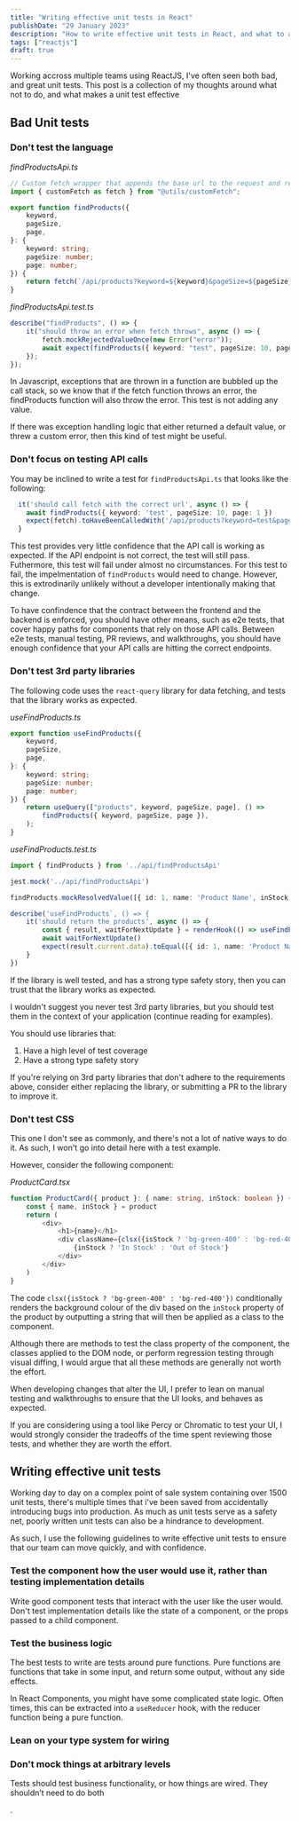 ```yaml
---
title: "Writing effective unit tests in React"
publishDate: "29 January 2023"
description: "How to write effective unit tests in React, and what to avoid"
tags: ["reactjs"]
draft: true
---
```


Working accross multiple teams using ReactJS, I've often seen both bad, and great unit tests.
This post is a collection of my thoughts around what not to do, and what makes a unit test effective

## Bad Unit tests

### Don't test the language

_findProductsApi.ts_

```typescript
// Custom fetch wrapper that appends the base url to the request and resolveds the response as json
import { customFetch as fetch } from "@utils/customFetch";

export function findProducts({
	keyword,
	pageSize,
	page,
}: {
	keyword: string;
	pageSize: number;
	page: number;
}) {
	return fetch(`/api/products?keyword=${keyword}&pageSize=${pageSize}&page=${page}`);
}
```

_findProductsApi.test.ts_

```typescript
describe("findProducts", () => {
	it("should throw an error when fetch throws", async () => {
		fetch.mockRejectedValueOnce(new Error("error"));
		await expect(findProducts({ keyword: "test", pageSize: 10, page: 1 })).rejects.toThrow("error");
	});
});
```

In Javascript, exceptions that are thrown in a function are bubbled up the call stack, so we know that if the fetch function throws an error, the findProducts function will also throw the error. This test is not adding any value.

If there was exception handling logic that either returned a default value, or threw a custom error, then this kind of test might be useful.

### Don't focus on testing API calls

You may be inclined to write a test for `findProductsApi.ts` that looks like the following:

```typescript
  it('should call fetch with the correct url', async () => {
    await findProducts({ keyword: 'test', pageSize: 10, page: 1 })
    expect(fetch).toHaveBeenCalledWith('/api/products?keyword=test&pageSize=10&page=1')
  }
```

This test provides very little confidence that the API call is working as expected. If the API endpoint is not correct, the test will still pass.
Futhermore, this test will fail under almost no circumstances. For this test to fail, the impelmentation of `findProducts` would need to change.
However, this is extrodinarily unlikely without a developer intentionally making that change.

To have confindence that the contract between the frontend and the backend is enforced, you should have other means, such as e2e tests, that cover happy paths for components that rely on those API calls.
Between e2e tests, manual testing, PR reviews, and walkthroughs, you should have enough confidence that your API calls are hitting the correct endpoints.

### Don't test 3rd party libraries

The following code uses the `react-query` library for data fetching, and tests that the library works as expected.

_useFindProducts.ts_

```typescript
export function useFindProducts({
	keyword,
	pageSize,
	page,
}: {
	keyword: string;
	pageSize: number;
	page: number;
}) {
	return useQuery(["products", keyword, pageSize, page], () =>
		findProducts({ keyword, pageSize, page }),
	);
}
```

_useFindProducts.test.ts_

```typescript
import { findProducts } from '../api/findProductsApi'

jest.mock('../api/findProductsApi')

findProducts.mockResolvedValue([{ id: 1, name: 'Product Name', inStock: true }])

describe('useFindProducts`, () => {
    it('should return the products', async () => {
        const { result, waitForNextUpdate } = renderHook(() => useFindProducts({ keyword: 'test', pageSize: 10, page: 1 }))
        await waitForNextUpdate()
        expect(result.current.data).toEqual([{ id: 1, name: 'Product Name', inStock: true }])
    }
})
```

If the library is well tested, and has a strong type safety story, then you can trust that the library works as expected.

I wouldn't suggest you never test 3rd party libraries, but you should test them in the context of your application (continue reading for examples).

You should use libraries that:

1. Have a high level of test coverage
2. Have a strong type safety story

If you're relying on 3rd party libraries that don't adhere to the requirements above, consider either replacing the library, or submitting a PR to the library to improve it.

### Don't test CSS

This one I don't see as commonly, and there's not a lot of native ways to do it. As such, I won't go into detail here with a test example.

However, consider the following component:

_ProductCard.tsx_

```typescript
function ProductCard({ product }: { name: string, inStock: boolean }) {
    const { name, inStock } = product
    return (
        <div>
            <h1>{name}</h1>
            <div className={clsx({isStock ? 'bg-green-400' : 'bg-red-400'})}>
                {inStock ? 'In Stock' : 'Out of Stock'}
            </div>
        </div>
    )
}
```

The code `clsx({isStock ? 'bg-green-400' : 'bg-red-400'})` conditionally renders the background colour of the div based on the `inStock` property of the product by outputting a string that will then be applied as a class to the component.

Although there are methods to test the class property of the component, the classes applied to the DOM node, or perform regression testing through visual diffing, I would argue that all these methods are generally not worth the effort.

When developing changes that alter the UI, I prefer to lean on manual testing and walkthroughs to ensure that the UI looks, and behaves as expected.

If you are considering using a tool like Percy or Chromatic to test your UI, I would strongly consider the tradeoffs of the time spent reviewing those tests, and whether they are worth the effort.

## Writing effective unit tests

Working day to day on a complex point of sale system containing over 1500 unit tests, there's multiple times that i've been saved from accidentally introducing bugs into production.
As much as unit tests serve as a safety net, poorly written unit tests can also be a hindrance to development.

As such, I use the following guidelines to write effective unit tests to ensure that our team can move quickly, and with confidence.

### Test the component how the user would use it, rather than testing implementation details

Write good component tests that interact with the user like the user would. Don't test implementation details like the state of a component, or the props passed to a child component.

### Test the business logic

The best tests to write are tests around pure functions. Pure functions are functions that take in some input, and return some output, without any side effects.

In React Components, you might have some complicated state logic. Often times, this can be extracted into a `useReducer` hook, with the reducer function being a pure function.

### Lean on your type system for wiring

### Don't mock things at arbitrary levels

Tests should test business functionality, or how things are wired. They shouldn’t need to do both

.
